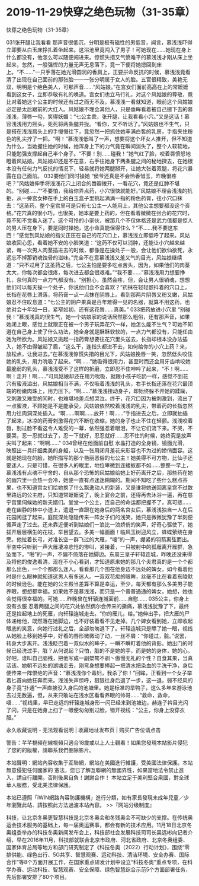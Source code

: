 # 2019-11-29快穿之绝色玩物（31-35章）



快穿之绝色玩物（31-35章）



031张开腿让我看看   那声音很低沉，分明是极有磁性的男低音，闻言，慕浅浅吓得立即要从白玉床挣扎着坐起来。这浴池里竟闯入了男子！可她现在……她现在身上什么都没有，他怎么可以随便闯进来。惊慌失措又气愤难平的慕浅浅才刚从床上坐起来，忽然，一股强悍的力量无声无息落下，竟一下便将她摁回到床上。“不……”一只手落在她光滑圆润的香肩上，正要拼命反抗的时候，慕浅浅竟看清了出现在自己面前的那张脸——一张分明属于女人的脸。五官很精致，美艳无双，明明是个绝色美人，可那声音……“风姑娘。”在宫女们面前高高在上的常嬷嬷看到这女子，立即恭敬有礼的唤道。宫女们也立马行礼，对这个风姑娘的尊敬，竟比对着她这个公主的时候还有过之而无不及。慕浅浅一看就知道，眼前这个风姑娘必定是太后跟前的大红人。风姑娘不理会其他人，只是垂眸看着被自己摁下去的慕浅浅，薄唇一勾，笑得妖媚：“七公主乖，张开腿，让我看看小穴。”又是这话！慕容浅浅用力摇头，死死将两条腿并拢。“看你，又不听话了。”风姑娘也不生气，只是搭在浅浅肩头上的手慢慢往下，竟忽然一把抓住她丰满白皙的乳房，手指夹住粉色的乳尖拧了一把。“啊！”慕浅浅低叫了一声，想要将这个坏女人推开，但不知道为什么，当她握住她的时候，她浑身上下的力气竟在瞬间消失了，整个人软软地，只能勉强支撑起自己半个身子。“不要！别……碰我！”她气红了脸，咬着唇愤怒地瞪着风姑娘。风姑娘却还是不在意，右手往她身下两条腿之间的秘地探去，在她根本没有任何力气反抗的情况下，轻易就将她两腿掰开，让她大张着双腿，将花穴暴露在自己面前。 032要他们同时操她   “侯爷还真是不会怜香惜玉，昨晚很疼吧？”风姑娘伸手将浅浅花穴上闭合的唇瓣拨开，一看花穴，竟还是红肿不堪的。“别碰……”“不要怕，我给你弄点药，小穴很快就能好。”风姑娘不理会浅浅的抗拒，从一旁宫女捧在手上的白玉盒子里挑起满满一指的粉色药膏，往小穴口抹去：“这圣药，整个皇宫里可是只有七公主一人能用上，其他公主想要都没这个资格。”花穴真的很小巧，也很美，她本是要上药的，但在看着微微在张合的花穴时，竟不知不觉看入迷了。这个可怜的小家伙，被那几个不仅体格还是武力值都是惊人的男人压在身下，要是同时操她，这小命真能保得住么？“不……我不要这东西！”感觉到风姑娘的指尖正压在自己的花穴口上，慕浅浅立即低呼了起来。风姑娘收回心思，看着她不安的小脸笑道：“这药不仅可以消肿，还能让小穴越来越紧，每一次男人肉茎插进去的时候，都像是在操处子一般，会让他们欲仙欲死，永远忘不掉那销魂蚀骨的滋味。”完全不在意慕浅浅又羞又气的目光，风姑娘继续道：“只不过用了这圣药之后，七公主怕是要多吃点苦头，因为，如果他们的肉茎太大，你每次都会很疼，每次进去都会很艰难。”“我不要……”慕浅浅用力想要挣扎，奈何真的一点力气都没有。“别担心，虽然会疼，但，会让男人很销魂，想想他们可以每天操一个处子，你说他们会不会喜欢？”药抹在轻轻颤抖着的穴口上，长指在花唇上滑落，将药膏一点一点抹在阴唇上。看到那两片阴唇又粉又嫩，风姑娘忍不住叹息道：“七公主的阴户果真是百年难得一见的名器，就算不用这药，也绝对会十年如一日，紧窄如初，还有这花唇……真美。” 033把药放进小穴里   “别碰我！”慕浅浅真的很生气，她一个姑娘家的说话居然那么粗俗，还有那声音，如果她闭上眼，感觉上就跟正在被一个男子玩弄花穴一样，她怎么能不生气？可她不知道在自己身上使了什么功法，她全身就是酥酥软软的，一点力气都没有，只能任由她为所欲为。风姑娘又挑起一指药膏想要往花穴里头送去，长指却根本没办法插入，她不由得皱起了眉，“这么干，连指头都进不去，如何给你的小穴上药？来，放松点，让我进去。”在慕浅浅惊慌失措的目光下，风姑娘挽唇一笑，忽然低头咬住她的乳头，用力吮吸了起来。“啊……”她吸得很用力，甚至时而还会用牙齿啃咬她最脆弱的乳头，慕浅浅受不了这样的折磨，立即忍不住呻吟了起来，“不！啊……啊！走开！啊……”可风姑娘却还在用力吮吸，就跟小孩子吃奶一样，感觉不到花穴有蜜液溢出，风姑娘相当不满，不仅吸着浅浅的乳头，右手长指还落在花穴最顶端的粉嫩肉珠上，用力压下。“啊……”慕浅浅扭动身子，却始终躲不开她的蹂躏，又刺激又难受的同时，也难堪地差点想哭泣。终于，花穴口因为被刺激到，流出了一点蜜液，不顾她是不是能承受，风姑娘依然咬着浅浅的乳尖，带着药的长指忽然用力往肉洞深处插入。“啊……啊啊……放开！啊……”手指进去之后，立即就抽插了起来，冰凉的药膏刺激得花穴不断在收缩，她的身子也止不住在轻颤。浅浅咬着唇，别过脸不看这令人难受的一幕，依然强忍着眼泪，不让它们流下来。不哭，不要哭，忍一忍就过去了，忍一下就好，忍忍就好……忍不住的时候，她终究是放声尖叫了起来：“啊啊……” 034曾经在他面前自慰   水晶打造的全身镜，镜面光滑，映照出一具纤细柔美的身躯，以及一张用闭月羞花来形容也不为过的娇俏面容。这就是她现在的脸，她所描写的那个艳丽恶俗的七公主！她美得不可方物，比仙子还要迷人，只是可惜，在很多人的眼里，地位卑微到连蝼蚁都不如……整整一早上，慕浅浅有点魂不守舍的，自从那个恐怖的风姑娘给她上好药离开之后，那些药在她的幽穴里一会热一会冷，她便一直有点迷迷糊糊的。期间不知吃了些什么糕点茶果，也不知道宫女们给她换了什么飘逸动人的新装，又是谁将她送回离皇宫不过数里路远的公主府，只知道常嬷嬷说了，晚上宴会之前，还得再去沐浴一遍，再在慈宁宫里伺候她的新夫婿们。堂堂一个公主，连自己的命运都把握不了，真可悲……走在幽静的林中小道上，遣退一直跟在她身后的两名宫女后，慕浅浅独自一人在后花园闲逛了起来。庭院深处隐隐传来一阵女子们的浅笑，她只是微微犹豫了半刻便循声走了过去。还未靠近便听到姑娘们一浪比一浪娇俏的笑声，好奇心驱使下，她拔开层层横生的花枝，举目望去。多美一幅画面！临风玉树迎风立，蜂蝶萦绕在身旁。他拉着长弓，对准长空一群飞过的大雁，“嗖”的一声，绷紧的羽箭离弦而出。半空中只听到一声大雁凄凉悲怆的惨叫，紧接着，一只被射中的孤雁离开雁群，急坠而下。“啪”的一声，不偏不倚落在她脚边。东周三皇子轩辕连城，昨晚还没来得及将他的俊逸看清，现在不小心看到，才知道原来她的那几个夫君真的是一个个都那么出色，一个个都那么迷人。看看那几个围在他身边不远处的婢女，如今看着他时是什么眼神就知道这男人有多迷人。一双双花痴的眼眸，丝毫不比在看着东陵默的时候逊色。能在她的公主殿当差算不算是幸运，至少，每天都有那么多美男子能养眼，想想都幸福。如果她不是慕浅浅，而只是一个普普通通的婢女，她想，她也会觉得很幸福的。可她……昨晚曾在轩辕连城面前……自慰…… 035公主，你身上没有衣服   忍着两腿之间的花穴处依然偶尔会传来的撕痛，慕浅浅犹豫了下，最终还是捡起地上的死雁，向轩辕连城走去。“你的雁儿，给。”她伸出手，把大雁的尸体递给他，既然落在她脚边，也不好装着看不见走掉。几个婢女看到她，立即收起眼底的笑意，向她行过礼之后，全部匆匆退下了。轩辕连城只是瞟了她一眼，视线从她脸上移到她手中，好看的唇形微微动了动，一丝不屑：“你碰过，脏。”说罢，转身大步离开。浅浅眨巴着一双似水的眸子，一瞬不瞬盯着他的背影。她出门的时候已经洗过手，脏？从何说起？只怕，脏的不是她的手，而是她的身体，她的心。好吧，谁叫自己脑残，把他写成一副桀骜不驯丶傲慢无礼的个性？自食其果，当真活该。她朝不远处的湖塘走去，刚弯身想要捧起一把清水把染血的手洗干净，身后便传来一阵恨绝的声音：“慕浅浅你个毒妇，我杀了你！”回眸，正看到一个女子举着匕首向她狂奔而来。浅浅失声惊呼，狠狠往身后退了一步，这一退，弱不经风的身子竟“扑通”一声直接没入身后的池塘里。她是标准的旱鸭子，这么多年来游泳池去过无数遍，但，从来只敢站在浅水区看看养眼的帅哥……“救命，救命，唔……”视线里，早已走远的轩辕连城身形一闪已经来到池塘边，赫连子衿目光闪了闪，只是在她身上扫了一眼便匆匆别过脸，错开视线：“公主，你身上没穿衣服。”








永久收藏说明 - 无法观看说明 | 收藏地址发布页 | 购买广告位请点击


警告：芊芊視頻在線視頻只適合18歲或以上人士觀看！如果您發現本站影片侵犯了您的的版權，請聯系我們删除影片。


本站聲明：網站內容收集于互聯網，網站在美國進行維護，受美國法律保護。本站無意侵犯任何國家的
憲法，您已了解互聯網的無國界性，如果當地法令禁止進入，請自行離開。否則後果自負！謝謝合作！
本站立足于美利堅合衆國，對全球華人服務，受北美法律保護。


本站已遵照「iWIN網路內容防護機構」進行分類，如有家長發現未成年兒童／少年瀏覽此站、請按照此方法過濾本站內容。  >>『网站分级制度』




科技，让北京冬奥更智慧科技是北京冬奥会和冬残奥会不可缺少的支撑。在传统奥运会技术服务的基础上，每一届奥运赛事，都会有新的技术应用。11月18日北京冬奥组委举办的科技冬奥新闻发布会上，科技部社会发展科技司司长吴远彬向记者介绍，早在2016年11月，科技部就联合北京市政府、河北省政府、北京冬奥组委、国家体育总局等地方和部门研究制定了《科技冬奥（2022）行动计划》，围绕“零排供能、绿色出行、5G共享、智慧观赛、运动科技、清洁环境、安全办赛、国际合作”等8个方面开展工作，在国家重点研发计划中设立“科技冬奥”重点专项，在科学办赛、运动科技、智慧观赛、安全保障、绿色智慧综合示范5个方面部署任务，先后部署安排了80个项目。


